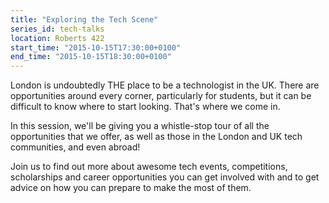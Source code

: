 ```yaml
---
title: "Exploring the Tech Scene"
series_id: tech-talks
location: Roberts 422
start_time: "2015-10-15T17:30:00+0100"
end_time: "2015-10-15T18:30:00+0100"
---
```


London is undoubtedly THE place to be a technologist in the UK. There are opportunities around every corner, particularly for students, but it can be difficult to know where to start looking. That's where we come in.

In this session, we'll be giving you a whistle-stop tour of all the opportunities that we offer, as well as those in the London and UK tech communities, and even abroad!

Join us to find out more about awesome tech events, competitions, scholarships and career opportunities you can get involved with and to get advice on how you can prepare to make the most of them.

